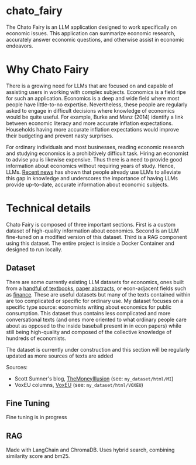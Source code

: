 # chato_fairy
The Chato Fairy is an LLM application designed to work specifically on economic issues. This application can summarize economic research, accurately answer economic questions, and otherwise assist in economic endeavors.

# Why Chato Fairy
There is a growing need for LLMs that are focused on and capable of assisting users in working with complex subjects. Economics is a field ripe for such an application. Economics is a deep and wide field where most people have little-to-no expertise. Nevertheless, these people are regularly asked to engage in difficult decisions where knowledge of economics would be quite useful. For example, Burke and Manz (2014) identify a link between economic literacy and more accurate inflation expectations. Households having more accurate inflation expectations would improve their budgeting and prevent nasty surprises. 

For ordinary individuals and most businesses, reading economic research and studying economics is a prohibitively difficult task. Hiring an economist to advise you is likewise expensive. Thus there is a need to provide good information about economics without requiring years of study. Hence, LLMs. [Recent news](https://garymarcus.substack.com/p/did-an-llm-help-write-trumps-trade) has shown that people already use LLMs to alleviate this gap in knowledge and underscores the importance of having LLMs provide up-to-date, accurate information about economic subjects.

# Technical details
Chato Fairy is composed of three important sections. First is a custom dataset of high-quality information about economics. Second is an LLM fine-tuned on a modified version of this dataset. Third is a RAG component using this dataset. The entire project is inside a Docker Container and designed to run locally.

## Dataset
There are some currently existing LLM datasets for economics, ones built from a [handful of textbooks](https://huggingface.co/datasets/cxllin/economics), [paper abstracts](https://huggingface.co/datasets/onurkeles/econ_paper_abstracts), or econ-adjacent fields such as [finance](https://huggingface.co/datasets/gbharti/finance-alpaca). These are useful datasets but many of the texts contained within are too complicated or specific for ordinary use.
My dataset focuses on a specific type source: economists writing about economics for public consumption. This dataset thus contains less complicated and more conversational texts (and ones more oriented to what ordinary people care about as opposed to the inside baseball present in in econ papers) while still being high-quality and composed of the collective knowledge of hundreds of economists. 

The dataset is currently under construction and this section will be regularly updated as more sources of texts are added

Sources:
- Scott Sumner's blog, [TheMoneyIllusion](https://www.themoneyillusion.com/) (see: ```my_dataset/html/MI```)
- VoxEU columns, [VoxEU](https://cepr.org/voxeu) (see: ```my_dataset/html/VOXEU```)
## Fine Tuning
Fine tuning is in progress
## RAG
Made with LangChain and ChromaDB. Uses hybrid search, combining similarity score and bm25.